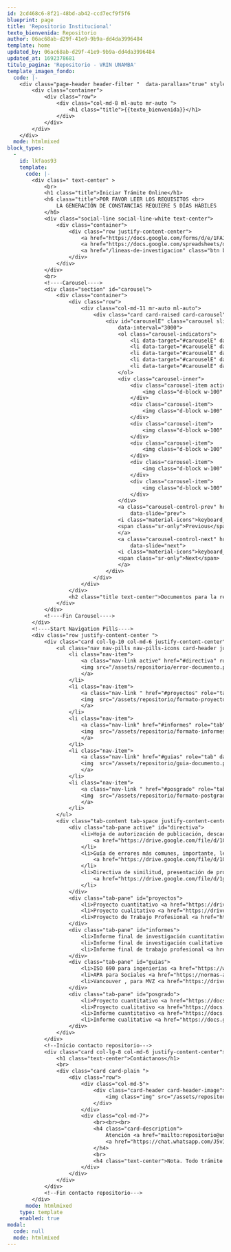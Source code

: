 ```yaml
---
id: 2cd468c6-8f21-48bd-ab42-ccd7ecf9f5f6
blueprint: page
title: 'Repositorio Institucional'
texto_bienvenida: Repositorio
author: 06ac68ab-d29f-41e9-9b9a-dd4da3996484
template: home
updated_by: 06ac68ab-d29f-41e9-9b9a-dd4da3996484
updated_at: 1692378681
titulo_pagina: 'Repositorio - VRIN UNAMBA'
template_imagen_fondo:
  code: |-
    <div class="page-header header-filter "  data-parallax="true" style="background-image: url('/assets/a_home_otros/bg4.jpg');">
        <div class="container">
            <div class="row">
                <div class="col-md-8 ml-auto mr-auto ">
                    <h1 class="title">{{texto_bienvenida}}</h1>
                </div>
            </div>
        </div>
    </div>
  mode: htmlmixed
block_types:
  -
    id: lkfaos93
    template:
      code: |-
        <div class=" text-center" >
            <br>
            <h1 class="title">Iniciar Trámite Online</h1>
            <h6 class="title">POR FAVOR LEER LOS REQUISITOS <br>
                LA GENERACIÓN DE CONSTANCIAS REQUIERE 5 DÍAS HÁBILES
            </h6>
            <div class="social-line social-line-white text-center">
                <div class="container">
                    <div class="row justify-content-center">
                        <a href="https://docs.google.com/forms/d/e/1FAIpQLSe--XNcThUYGe6-Gjx9sADcJPX_3fCxjjeOD-FqQRNcYg0geA/viewform" target="_blank" class="btn btn-default btn-round">Inicio de Trámite Online</a>
                        <a href="https://docs.google.com/spreadsheets/d/1a7BKSTnT1cg7sOQoxuvAlpk8bb_ljYn9mT4E9LZIReU/edit#gid=1734435598" target="_blank" class="btn btn-primary btn-round">Estado de Trámite Online</a>
                        <a href="/lineas-de-investigacion" class="btn btn-round">Líneas de investigación</a>
                    </div>
                </div>
            </div>
            <br>
            <!----Carousel---->
            <div class="section" id="carousel">
                <div class="container">
                    <div class="row">
                        <div class="col-md-11 mr-auto ml-auto">
                            <div class="card card-raised card-carousel">
                                <div id="carouselE" class="carousel slide" data-ride="carousel"
                                    data-interval="3000">
                                    <ol class="carousel-indicators">
                                        <li data-target="#carouselE" data-slide-to="1" class="active"></li>
                                        <li data-target="#carouselE" data-slide-to="2"></li>
                                        <li data-target="#carouselE" data-slide-to="3"></li>
                                        <li data-target="#carouselE" data-slide-to="4"></li>
                                        <li data-target="#carouselE" data-slide-to="5"></li>
                                    </ol>
                                    <div class="carousel-inner">
                                        <div class="carousel-item active">
                                            <img class="d-block w-100" src="/assets/repositorio/1.png" alt="First slide">
                                        </div>
                                        <div class="carousel-item">
                                            <img class="d-block w-100" src="/assets/repositorio/2.jpg" alt="Second slide">
                                        </div>
                                        <div class="carousel-item">
                                            <img class="d-block w-100" src="/assets/repositorio/3.jpg" alt="Third slide">
                                        </div>
                                        <div class="carousel-item">
                                            <img class="d-block w-100" src="/assets/repositorio/4.jpg" alt="Third slide">
                                        </div>
                                        <div class="carousel-item">
                                            <img class="d-block w-100" src="/assets/repositorio/5.jpg" alt="Third slide">
                                        </div>
                                        <div class="carousel-item">
                                            <img class="d-block w-100" src="/assets/repositorio/6.jpg" alt="Third slide">
                                        </div>
                                    </div>
                                    <a class="carousel-control-prev" href="#carouselE" role="button"
                                        data-slide="prev">
                                    <i class="material-icons">keyboard_arrow_left</i>
                                    <span class="sr-only">Previous</span>
                                    </a>
                                    <a class="carousel-control-next" href="#carouselE" role="button"
                                        data-slide="next">
                                    <i class="material-icons">keyboard_arrow_right</i>
                                    <span class="sr-only">Next</span>
                                    </a>
                                </div>
                            </div>
                        </div>
                    </div>
                    <h2 class="title text-center">Documentos para la redacción de Proyectos e Informes</h2>
                </div>
            </div>
            <!----Fin Carousel---->  
        </div>
        <!----Start Navigation Pills----> 
        <div class="row justify-content-center ">
            <div class="card col-lg-10 col-md-6 justify-content-center">
                <ul class="nav nav-pills nav-pills-icons card-header justify-content-center" role="tablist">
                    <li class="nav-item">
                        <a class="nav-link active" href="#directiva" role="tab" data-toggle="tab">
                        <img src="/assets/repositorio/error-documento.png"><br></img>Directivas y <br>Errores Comunes
                        </a>
                    </li>
                    <li class="nav-item">
                        <a class="nav-link " href="#proyectos" role="tab" data-toggle="tab">
                        <img  src="/assets/repositorio/formato-proyecto.png"><br></img>Formato de <br> Proyectos
                        </a>
                    </li>
                    <li class="nav-item">
                        <a class="nav-link" href="#informes" role="tab" data-toggle="tab">
                        <img  src="/assets/repositorio/formato-informes.png"><br></img>Formatos de <br>Informes
                        </a>
                    </li>
                    <li class="nav-item">
                        <a class="nav-link" href="#guias" role="tab" data-toggle="tab">
                        <img  src="/assets/repositorio/guia-documento.png"><br></img>Guias, Estilos<br> de Redacción
                        </a>
                    </li>
                    <li class="nav-item">
                        <a class="nav-link " href="#posgrado" role="tab" data-toggle="tab">
                        <img  src="/assets/repositorio/formato-postgrado.png"><br></img>Formato de <br>Posgrado
                        </a>
                    </li>
                </ul>
                <div class="tab-content tab-space justify-content-center h4">
                    <div class="tab-pane active" id="directiva">
                        <li>Hoja de autorización de publicación, descargue, rellene los campos imprima, firme y ponga su huella dactilar 
                            <a href="https://drive.google.com/file/d/1CEGXeUGg0vVGGbAoyxvXvK5GrvryWksF/view" target="_blank">(clic para descargar)</a>.
                        </li>
                        <li>Guía de errores más comunes, importante, leer por favor 
                            <a href="https://drive.google.com/file/d/10yNnvHp4i4srIA9KCfxZRBxby6F6DYkE/view" target="_blank">(clic para descargar)</a>.
                        </li>
                        <li>Directiva de similitud, presentación de proyectos y tesis 
                            <a href="https://drive.google.com/file/d/1gFabxYnR9_YqVunBZZSBfbDclrc-hn4H/view" target="_blank">(clic para ver)</a>.
                        </li>
                    </div>
                    <div class="tab-pane" id="proyectos">
                        <li>Proyecto cuantitativo <a href="https://drive.google.com/file/d/1pBxQbRlyDIIqLapBk_EJ2trkhpUT5Gih/view" target="_blank">(clic para descargar)</a>.</li>
                        <li>Proyecto cualitativo <a href="https://drive.google.com/file/d/1C2GEgX5Dn9netoZKuqDumEW5F8wZLYAn/view" target="_blank">(clic para descargar)</a>.</li>
                        <li>Proyecto de Trabajo Profesional <a href="https://docs.google.com/document/d/1yH4oaZ8BX3q-7mZq4fANxLQq-yb3y1ro/edit" target="_blank">(clic para descargar)</a>.</li>
                    </div>
                    <div class="tab-pane" id="informes">
                        <li>Informe final de investigación cuantitativo <a href="https://drive.google.com/file/d/1AjvGv7n6EzPf2cUb3ugRNSDbL3uRUf4C/view" target="_blank">(clic para descargar)</a>.</li>
                        <li>Informe final de investigación cualitativo <a href="https://drive.google.com/file/d/12nIxxRgELEXMPkA3j8Y8ChVGkHIw-xPK/view" target="_blank">(clic para descargar)</a>.</li>
                        <li>Informe final de trabajo profesional <a href="https://docs.google.com/document/d/1LLnXLk2a4th8ZGG4_Y0sDuwFEB7cOMam/edit" target="_blank">(clic para descargar)</a>.</li>
                    </div>
                    <div class="tab-pane" id="guias">
                        <li>ISO 690 para ingenierías <a href="https://www.iso.org/sites/directives/current/part2/index.xhtml" target="_blank">(clic para descargar)</a>.</li>
                        <li>APA para Sociales <a href="https://normas-apa.org/estructura/tablas/" target="_blank">(clic para descargar)</a>.</li>
                        <li>Vancouver , para MVZ <a href="https://drive.google.com/file/d/1_Co8cqjeeDVZqGXZWdhOxiy_lS2m_mVC/view" target="_blank">(clic para descargar)</a>.</li>
                    </div>
                    <div class="tab-pane" id="posgrado">
                        <li>Proyecto cuantitativo <a href="https://docs.google.com/document/d/1CA2XnfiIjGkUhyAJFgxaCq70qlSzQAC8/edit" target="_blank">(clic para descargar)</a>.</li>
                        <li>Proyecto cualitativo <a href="https://docs.google.com/document/d/1gmpAmk0V1h0xp11Ckdv4fUWPX19JxAXo/edit" target="_blank">(clic para descargar)</a>.</li>
                        <li>Informe cuantitativo <a href="https://docs.google.com/document/d/1UgPribLw4jWWqOvEHJgrV5nvS58GfCyu/edit" target="_blank">(clic para descargar)</a>.</li>
                        <li>Informe cualitativo <a href="https://docs.google.com/document/d/1X1YeVebjaFT8iJz3U2ggCmCHEHcAyr_3/edit" target="_blank">(clic para descargar)</a>.</li>
                    </div>
                </div>
            </div>
            <!--Inicio contacto repositorio--->
            <div class="card col-lg-8 col-md-6 justify-content-center">
                <h1 class="text-center">Contáctanos</h1>
                <br>
                <div class="card card-plain ">
                    <div class="row">
                        <div class="col-md-5">
                            <div class="card-header card-header-image">
                                <img class="img" src="/assets/repositorio/qrcode-generado.png">
                            </div>
                        </div>
                        <div class="col-md-7">
                            <br><br><br>
                            <h4 class="card-description">
                                Atención <a href="mailto:repositorio@unamba.edu.pe">repositorio@unamba.edu.pe</a> en horario de oficina, toda consulta es vía WhastApp, escanea el código QR desde tu celular o
                                <a href="https://chat.whatsapp.com/J5vIe9MIbk9GIHeTYoJaLI" target="_blank"> clic aquí para unirte. </a>
                            </h4>
                            <br>
                            <h4 class="text-center">Nota. Todo trámite es virtual.</h4>
                        </div>
                    </div>
                </div>
            </div>
            <!--Fin contacto repositorio--->
        </div>
      mode: htmlmixed
    type: template
    enabled: true
modal:
  code: null
  mode: htmlmixed
---
```

